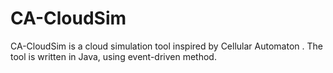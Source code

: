 CA-CloudSim
===========

CA-CloudSim is a cloud simulation tool inspired by Cellular Automaton . The tool is written in Java, using event-driven method.
